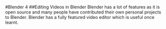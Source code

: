 #Blender 4
##Editing Videos in Blender
Blender has a lot of features as it is open source and many people have contributed their own personal projects to Blender. Blender has a fully featured video editor which is useful once learnt. 